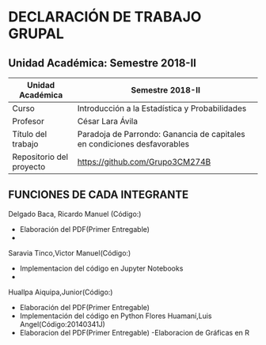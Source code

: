 # DECLARACIÓN DE TRABAJO GRUPAL
Unidad Académica:        Semestre 2018-II
----------------------------------------


| Unidad Académica  | Semestre 2018-II |
| ------ | ------ |
| Curso | Introducción a la Estadística y Probabilidades |
| Profesor | César Lara Ávila |
| Título del trabajo | Paradoja de Parrondo: Ganancia de capitales en condiciones desfavorables |
| Repositorio del proyecto | https://github.com/Grupo3CM274B |

FUNCIONES DE CADA INTEGRANTE
----------------------------
Delgado Baca, Ricardo Manuel (Código:)
 - Elaboración del PDF(Primer Entregable)
 - 
Saravia Tinco,Victor Manuel(Código:)
 - Implementacion del código en Jupyter Notebooks
 - 
Huallpa Aiquipa,Junior(Código:)
 - Elaboración del PDF(Primer Entregable)
 - Implementación del código en Python
Flores Huamaní,Luis Angel(Código:20140341J)
 - Elaboracion del PDF(Primer Entregable)
 -Elaboracion de Gráficas en R
